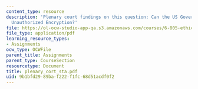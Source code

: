 ```yaml
---
content_type: resource
description: 'Plenary court findings on this question: Can the US Government Criminalize
  Unauthorized Encryption?'
file: https://ol-ocw-studio-app-qa.s3.amazonaws.com/courses/6-805-ethics-and-the-law-on-the-electronic-frontier-fall-2005/9b1bfd2989baf222f1fc68d51acdf0f2_plenary_cort_sta.pdf
file_type: application/pdf
learning_resource_types:
- Assignments
ocw_type: OCWFile
parent_title: Assignments
parent_type: CourseSection
resourcetype: Document
title: plenary_cort_sta.pdf
uid: 9b1bfd29-89ba-f222-f1fc-68d51acdf0f2
---
```


